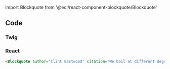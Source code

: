 import Blockquote from '@ecl/react-component-blockquote/Blockquote'

## Code

### Twig

<div
  class="tmp-showcase"
  data-height="120"
  data-src="/_imports/ec/components/preview/ec-component-blockquote.html"></div>

### React

<div style={{padding: '2rem', backgroundColor: '#f3f3f3', border: '1px solid #ddd'}}>
<Blockquote author="Clint Eastwood" citation="We boil at different degrees." />
</div>

<div style={{padding: '2rem', backgroundColor: '#f9f9f9', border: '1px solid #ddd', borderTopWidth: 0, overflow: 'auto'}}>

```html
<Blockquote author="Clint Eastwood" citation="We boil at different degrees." />
```

</div>
